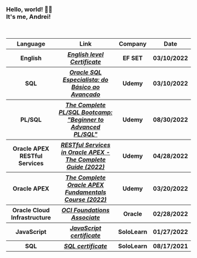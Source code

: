 <h3>Hello, world! 👋🏼
<br/>It's me, Andrei! </h3>
<br/>
<table id="Certificates">
  <tr>
    <th><b>Language</b></th>
    <th><b>Link</b></th>
    <th><b>Company</b></th>
    <th><b>Date</b></th>
  </tr>
  <tr>
    <th>English</th>
    <th><a href="https://efset.org/cert/wP5inj"><i>English level Certificate</i></a></th>
    <th>EF SET</th>
    <th>03/10/2022</th>
  </tr>
  <tr>
    <th>SQL</th>
    <th><a href="https://www.udemy.com/certificate/UC-051d8fe6-2275-4028-a89e-5fb4062d9e2d/"><i>Oracle SQL Especialista: do Básico ao Avançado</i></a></th>
    <th>Udemy</th>
    <th>03/10/2022</th>
  </tr>
  <tr>
    <th>PL/SQL</th>
    <th><a href="https://www.udemy.com/certificate/UC-d3222b72-1a43-4bb0-8f6e-ae5d884d0532/"><i>The Complete PL/SQL Bootcamp: "Beginner to Advanced PL/SQL"</i></a></th>
    <th>Udemy</th>
    <th>08/30/2022</th>
  </tr>
  <tr>
    <th>Oracle APEX RESTful Services</th>
    <th><a href="https://www.udemy.com/certificate/UC-5d2a96f3-e484-4a5b-aa00-ab95b919c4d3/"><i>RESTful Services in Oracle APEX - The Complete Guide (2022)</i></a></th>
    <th>Udemy</th>
    <th>04/28/2022</th>
  </tr>
  <tr>
    <th>Oracle APEX</th>
    <th><a href="https://www.udemy.com/certificate/UC-1c3f572f-fe54-4b47-b303-a9a8e3cae858/"><i>The Complete Oracle APEX Fundamentals Course (2022)</i></a></th>
    <th>Udemy</th>
    <th>03/20/2022</th>
  </tr>
  <tr>
    <th>Oracle Cloud Infrastructure</th>
    <th><a href="https://catalog-education.oracle.com/pls/certview/sharebadge?id=37FECE4484AA772FDF31AE465BB5B03F00E840632FFBDA068A67E9E6F1E91586"
          ><i>OCI Foundations Associate</i></a></th>
    <th>Oracle</th>
    <th>02/28/2022</th>
  </tr>
  <tr>
    <th>JavaScript</th>
    <th><a href="https://www.sololearn.com/certificates/course/en/23005508/1024/landscape/png"><i>JavaScript certificate</i></a></th>
    <th>SoloLearn</th>
    <th>01/27/2022</th>
  </tr>
  <tr>
    <th>SQL</th>
    <th><a href="https://www.sololearn.com/certificates/course/en/23005508/1060/landscape/png"><i>SQL certificate</i></a></th>
    <th>SoloLearn</th>
    <th>08/17/2021</th>
  </tr>

</table>  
<!--
**andreiluizf/andreiluizf** is a ✨ _special_ ✨ repository because its `README.md` (this file) appears on your GitHub profile.

Here are some ideas to get you started:

- 🔭 I’m currently working on ...
- 🌱 I’m currently learning ...
- 👯 I’m looking to collaborate on ...
- 🤔 I’m looking for help with ...
- 💬 Ask me about ...
- 📫 How to reach me: ...
- 😄 Pronouns: ...
- ⚡ Fun fact: ...
-->
